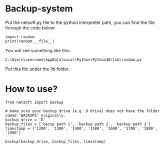 # Backup-system
Put the netsoft.py file to the python interpreter path, you can find the file through the code below:
```
import random
print(random.__file__)
```
You will see something like this:
```
C:\Users\username\AppData\Local\Python\Python36\lib\random.py
```
Put this file under the lib folder.

# How to use?
```
from netsoft import backup

# make sure your backup drive (e.g. D drive) does not have the folder named 'BACKUPS' originally.
backup_drive = 'D'
backup_files = ['bacup path 1', 'backup path 2', 'backup path 3']
timestamp = ['1200', '1300', '1400', '1500', '1600', '1700', '1800', '1900']

backup(backup_drive, backup_files, timestamp)
```
